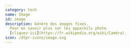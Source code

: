 ```yaml
---
category: tech
name: Image
id: image
description: Génère des images fixes.
  Pour en savoir plus sur les appareils photo
  [cliquez-ici](https://fr.wikipedia.org/wiki/Caméra).
icon: /dtpr-icons/image.svg
---
```

